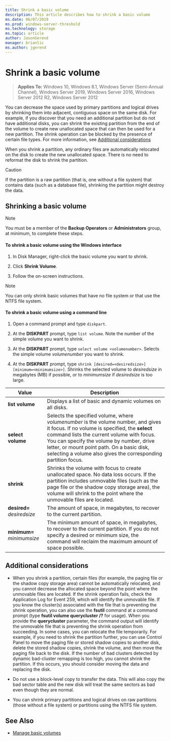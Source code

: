```yaml
---
title: Shrink a basic volume
description: This article describes how to shrink a basic volume
ms.date: 06/07/2019
ms.prod: windows-server-threshold 
ms.technology: storage 
ms.topic: article 
author: JasonGerend 
manager: brianlic 
ms.author: jgerend 
---
```

# Shrink a basic volume

> **Applies To:** Windows 10, Windows 8.1, Windows Server (Semi-Annual Channel), Windows Server 2019, Windows Server 2016, Windows Server 2012 R2, Windows Server 2012

You can decrease the space used by primary partitions and logical drives by shrinking them into adjacent, contiguous space on the same disk. For example, if you discover that you need an additional partition but do not have additional disks, you can shrink the existing partition from the end of the volume to create new unallocated space that can then be used for a new partition. The shrink operation can be blocked by the presence of certain file types. For more information, see [Additional considerations](#additional-considerations) 

When you shrink a partition, any ordinary files are automatically relocated on the disk to create the new unallocated space. There is no need to reformat the disk to shrink the partition.

> [!CAUTION]
> If the partition is a raw partition (that is, one without a file system) that contains data (such as a database file), shrinking the partition might destroy the data.

## Shrinking a basic volume

> [!NOTE]
> You must be a member of the **Backup Operators** or **Administrators** group, at minimum, to complete these steps.

#### To shrink a basic volume using the Windows interface

1.  In Disk Manager, right-click the basic volume you want to shrink.

2.  Click **Shrink Volume**.

3.  Follow the on-screen instructions.


> [!NOTE]
> You can only shrink basic volumes that have no file system or that use the NTFS file system.

#### To shrink a basic volume using a command line

1.  Open a command prompt and type `diskpart`.

2.  At the **DISKPART** prompt, type `list volume`. Note the number of the simple volume you want to shrink.

3.  At the **DISKPART** prompt, type `select volume <volumenumber>`. Selects the simple volume *volumenumber* you want to shrink.

4.  At the **DISKPART** prompt, type `shrink [desired=<desiredsize>] [minimum=<minimumsize>]`. Shrinks the selected volume to *desiredsize* in megabytes (MB) if possible, or to *minimumsize* if *desiredsize* is too large.

| Value             | Description |
| ---               | ----------- |
| **list volume** | Displays a list of basic and dynamic volumes on all disks. |
| **select volume** | Selects the specified volume, where <em>volumenumber</em> is the volume number, and gives it focus. If no volume is specified, the **select** command lists the current volume with focus. You can specify the volume by number, drive letter, or mount point path. On a basic disk, selecting a volume also gives the corresponding partition focus. |
| **shrink** | Shrinks the volume with focus to create unallocated space. No data loss occurs. If the partition includes unmovable files (such as the page file or the shadow copy storage area), the volume will shrink to the point where the unmovable files are located. |
| **desired=** <em>desiredsize</em> | The amount of space, in megabytes, to recover to the current partition. |
| **minimum=** <em>minimumsize</em> | The minimum amount of space, in megabytes, to recover to the current partition. If you do not specify a desired or minimum size, the command will reclaim the maximum amount of space possible. |

## Additional considerations

-   When you shrink a partition, certain files (for example, the paging file or the shadow copy storage area) cannot be automatically relocated, and you cannot decrease the allocated space beyond the point where the unmovable files are located. 
If the shrink operation fails, check the Application Log for Event 259, which will identify the unmovable file. If you know the cluster(s) associated with the file that is preventing the shrink operation, you can also use the **fsutil** command at a command prompt (type **fsutil volume querycluster /?** for usage). When you provide the **querycluster** parameter, the command output will identify the unmovable file that is preventing the shrink operation from succeeding.
In some cases, you can relocate the file temporarily. For example, if you need to shrink the partition further, you can use Control Panel to move the paging file or stored shadow copies to another disk, delete the stored shadow copies, shrink the volume, and then move the paging file back to the disk. If the number of bad clusters detected by dynamic bad-cluster remapping is too high, you cannot shrink the partition. If this occurs, you should consider moving the data and replacing the disk.

-  Do not use a block-level copy to transfer the data. This will also copy the bad sector table and the new disk will treat the same sectors as bad even though they are normal.

-   You can shrink primary partitions and logical drives on raw partitions (those without a file system) or partitions using the NTFS file system.

## See Also

-   [Manage basic volumes](manage-basic-volumes.md)